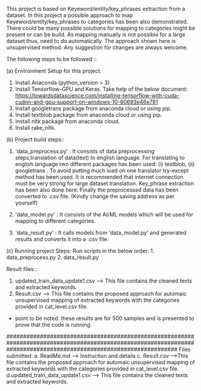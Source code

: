 This project is based on Keyeword/entity/key_phrases extraction from a dataset. In this project a possible approach to map Keyeword/entity/key_phrases to categories has been also demonstrated. There could be many possible solutions for mapping to categories might be present or can be build. As mapping manually is not possible for a large dataset thus, need to do automatically. The approach shown here is unsupervised method. Any suggestion for changes are always welcome.

The following steps to be followed ::

(a) Environment Setup for this project:
  1. Install Anaconda (python_version > 3)
  2. Install Tensorflow-GPU and Keras. Take help of the below document:
    https://towardsdatascience.com/installing-tensorflow-with-cuda-cudnn-and-gpu-support-on-windows-10-60693e46e781
  3. Install googletrans package from anaconda cloud or using pip.
  4. Install textblob package from anaconda cloud or using pip.
  5. Install nltk package from anaconda cloud.
  6. Install rake_nltk.
 
 
(b) Project build steps::
  1. 'data_preprocess.py' : It consists of data preprocessing steps,translation of data(text) to english language. For translating to english language two different packages has been used: (i) textblob, (ii) googletrans . To avoid putting much load on one translator  try-except method has been used. It is recommended that internet connection must be very strong for large dataset translation. Key_phrase extraction has been also done here. Finally the preprocessed data has been converted to .csv file. (Kindly change the saving address as per yourself)
 
  2. 'data_model.py' : It consists of the AI/ML models which will be used for mapping to different categories.
 
  3. 'data_result.py' : It calls models from 'data_model.py' and generated results and converts it into a .csv file.
 
(c) Running project Steps:
   Run scripts in the below order:
    1. data_preprocess.py
    2. data_result.py

Result files::
 1. updated_train_data_update1.csv --> This file contains the cleaned texts and extracted keywords.
 2. Result.csv --> This file contains the proposed approach for automaic unsupervised mapping of extracted keywords
		   with the categories provided in cat_level.csv file.

 * point to be noted: these results are for 500 samples and is presented to prove that the code is running.  

###################################################################################################################################################################
Files submitted:
 a. ReadMe.md --> Instruction and details
 c. Result.csv -->This file contains the proposed approach for automaic unsupervised mapping of extracted keywords
		   with the categories provided in cat_level.csv file.
 d.updated_train_data_update1.csv --> This file contains the cleaned texts and extracted keywords.
